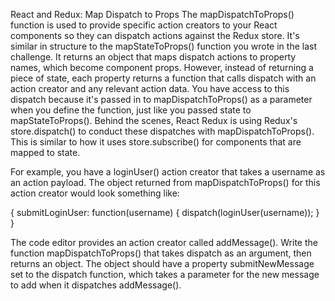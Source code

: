 React and Redux: Map Dispatch to Props
The mapDispatchToProps() function is used to provide specific action creators to your React components so they can dispatch actions against the Redux store. It's similar in structure to the mapStateToProps() function you wrote in the last challenge. It returns an object that maps dispatch actions to property names, which become component props. However, instead of returning a piece of state, each property returns a function that calls dispatch with an action creator and any relevant action data. You have access to this dispatch because it's passed in to mapDispatchToProps() as a parameter when you define the function, just like you passed state to mapStateToProps(). Behind the scenes, React Redux is using Redux's store.dispatch() to conduct these dispatches with mapDispatchToProps(). This is similar to how it uses store.subscribe() for components that are mapped to state.

For example, you have a loginUser() action creator that takes a username as an action payload. The object returned from mapDispatchToProps() for this action creator would look something like:

{
  submitLoginUser: function(username) {
    dispatch(loginUser(username));
  }
}

The code editor provides an action creator called addMessage(). Write the function mapDispatchToProps() that takes dispatch as an argument, then returns an object. The object should have a property submitNewMessage set to the dispatch function, which takes a parameter for the new message to add when it dispatches addMessage().
```

```